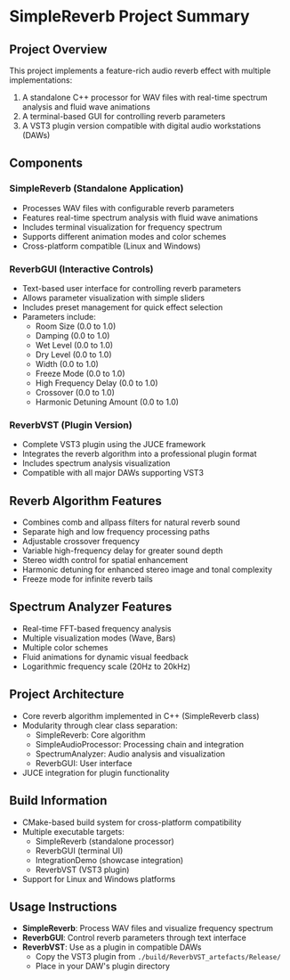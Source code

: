 # SimpleReverb Project Summary

## Project Overview
This project implements a feature-rich audio reverb effect with multiple implementations:

1. A standalone C++ processor for WAV files with real-time spectrum analysis and fluid wave animations
2. A terminal-based GUI for controlling reverb parameters
3. A VST3 plugin version compatible with digital audio workstations (DAWs)

## Components

### SimpleReverb (Standalone Application)
- Processes WAV files with configurable reverb parameters
- Features real-time spectrum analysis with fluid wave animations
- Includes terminal visualization for frequency spectrum
- Supports different animation modes and color schemes
- Cross-platform compatible (Linux and Windows)

### ReverbGUI (Interactive Controls)
- Text-based user interface for controlling reverb parameters
- Allows parameter visualization with simple sliders
- Includes preset management for quick effect selection
- Parameters include:
  - Room Size (0.0 to 1.0)
  - Damping (0.0 to 1.0)
  - Wet Level (0.0 to 1.0)
  - Dry Level (0.0 to 1.0)
  - Width (0.0 to 1.0)
  - Freeze Mode (0.0 to 1.0)
  - High Frequency Delay (0.0 to 1.0)
  - Crossover (0.0 to 1.0)
  - Harmonic Detuning Amount (0.0 to 1.0)

### ReverbVST (Plugin Version)
- Complete VST3 plugin using the JUCE framework
- Integrates the reverb algorithm into a professional plugin format
- Includes spectrum analysis visualization
- Compatible with all major DAWs supporting VST3

## Reverb Algorithm Features
- Combines comb and allpass filters for natural reverb sound
- Separate high and low frequency processing paths
- Adjustable crossover frequency
- Variable high-frequency delay for greater sound depth
- Stereo width control for spatial enhancement
- Harmonic detuning for enhanced stereo image and tonal complexity
- Freeze mode for infinite reverb tails

## Spectrum Analyzer Features
- Real-time FFT-based frequency analysis
- Multiple visualization modes (Wave, Bars)
- Multiple color schemes
- Fluid animations for dynamic visual feedback
- Logarithmic frequency scale (20Hz to 20kHz)

## Project Architecture
- Core reverb algorithm implemented in C++ (SimpleReverb class)
- Modularity through clear class separation:
  - SimpleReverb: Core algorithm
  - SimpleAudioProcessor: Processing chain and integration
  - SpectrumAnalyzer: Audio analysis and visualization
  - ReverbGUI: User interface
- JUCE integration for plugin functionality

## Build Information
- CMake-based build system for cross-platform compatibility
- Multiple executable targets:
  - SimpleReverb (standalone processor)
  - ReverbGUI (terminal UI)
  - IntegrationDemo (showcase integration)
  - ReverbVST (VST3 plugin)
- Support for Linux and Windows platforms

## Usage Instructions
- **SimpleReverb**: Process WAV files and visualize frequency spectrum
- **ReverbGUI**: Control reverb parameters through text interface
- **ReverbVST**: Use as a plugin in compatible DAWs
  - Copy the VST3 plugin from `./build/ReverbVST_artefacts/Release/`
  - Place in your DAW's plugin directory